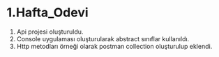 # 1.Hafta_Odevi
1. Api projesi oluşturuldu.
2. Console uygulaması oluşturularak abstract sınıflar kullanıldı.
3. Http metodları örneği olarak postman collection oluşturulup eklendi. 
